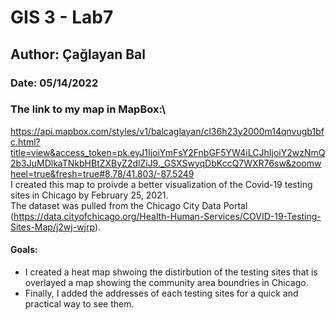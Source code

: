 # GIS 3 - Lab7
## Author: Çağlayan Bal
### Date: 05/14/2022
### The link to my map in MapBox:\
https://api.mapbox.com/styles/v1/balcaglayan/cl36h23y2000m14qnvugb1bfc.html?title=view&access_token=pk.eyJ1IjoiYmFsY2FnbGF5YW4iLCJhIjoiY2wzNmQ2b3JuMDlkaTNkbHBtZXByZ2dlZiJ9._GSXSwyqDbKccQ7WXR76sw&zoomwheel=true&fresh=true#8.78/41.803/-87.5249 \
I created this map to proivde a better visualization of the Covid-19 testing sites in Chicago by February 25, 2021.\
The dataset was pulled from the Chicago City Data Portal (https://data.cityofchicago.org/Health-Human-Services/COVID-19-Testing-Sites-Map/j2wj-wjrp). 
#### Goals:
- I created a heat map shwoing the distirbution of the testing sites that is overlayed a map showing the community area boundries in Chicago. 
- Finally, I added the addresses of each testing sites for a quick and practical way to see them.

